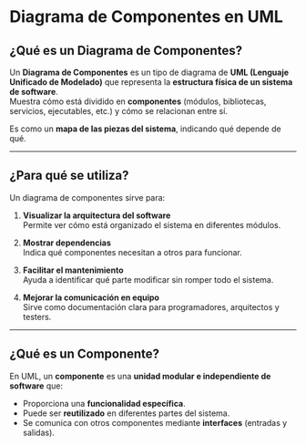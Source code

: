 # Diagrama de Componentes en UML

## ¿Qué es un Diagrama de Componentes?
Un **Diagrama de Componentes** es un tipo de diagrama de **UML (Lenguaje Unificado de Modelado)** que representa la **estructura física de un sistema de software**.  
Muestra cómo está dividido en **componentes** (módulos, bibliotecas, servicios, ejecutables, etc.) y cómo se relacionan entre sí.

Es como un **mapa de las piezas del sistema**, indicando qué depende de qué.

---

## ¿Para qué se utiliza?
Un diagrama de componentes sirve para:

1. **Visualizar la arquitectura del software**  
   Permite ver cómo está organizado el sistema en diferentes módulos.

2. **Mostrar dependencias**  
   Indica qué componentes necesitan a otros para funcionar.

3. **Facilitar el mantenimiento**  
   Ayuda a identificar qué parte modificar sin romper todo el sistema.

4. **Mejorar la comunicación en equipo**  
   Sirve como documentación clara para programadores, arquitectos y testers.

---

## ¿Qué es un Componente?
En UML, un **componente** es una **unidad modular e independiente de software** que:

- Proporciona una **funcionalidad específica**.  
- Puede ser **reutilizado** en diferentes partes del sistema.  
- Se comunica con otros componentes mediante **interfaces** (entradas y salidas).  


